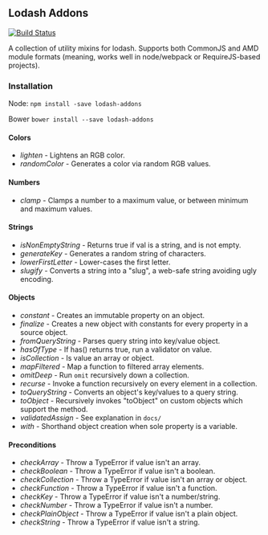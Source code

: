 ## Lodash Addons

[![Build Status](https://travis-ci.org/helion3/lodash-addons.svg)](https://travis-ci.org/helion3/lodash-addons)

A collection of utility mixins for lodash. Supports both CommonJS and AMD module formats
(meaning, works well in node/webpack or RequireJS-based projects).

### Installation

Node: `npm install -save lodash-addons`

Bower `bower install --save lodash-addons`

#### Colors
- *lighten* - Lightens an RGB color.
- *randomColor* - Generates a color via random RGB values.

#### Numbers
- *clamp* - Clamps a number to a maximum value, or between minimum and maximum values.

#### Strings
- *isNonEmptyString* - Returns true if val is a string, and is not empty.
- *generateKey* - Generates a random string of characters.
- *lowerFirstLetter* - Lower-cases the first letter.
- *slugify* - Converts a string into a "slug", a web-safe string avoiding ugly encoding.

#### Objects
- *constant* - Creates an immutable property on an object.
- *finalize* - Creates a new object with constants for every property in a source object.
- *fromQueryString* - Parses query string into key/value object.
- *hasOfType* - If has() returns true, run a validator on value.
- *isCollection* - Is value an array or object.
- *mapFiltered* - Map a function to filtered array elements.
- *omitDeep* - Run `omit` recursively down a collection.
- *recurse* - Invoke a function recursively on every element in a collection.
- *toQueryString* - Converts an object's key/values to a query string.
- *toObject* - Recursively invokes "toObject" on custom objects which support the method.
- *validatedAssign* - See explanation in `docs/`
- *with* - Shorthand object creation when sole property is a variable.

#### Preconditions
- *checkArray* - Throw a TypeError if value isn't an array.
- *checkBoolean* - Throw a TypeError if value isn't a boolean.
- *checkCollection* - Throw a TypeError if value isn't an array or object.
- *checkFunction* - Throw a TypeError if value isn't a function.
- *checkKey* - Throw a TypeError if value isn't a number/string.
- *checkNumber* - Throw a TypeError if value isn't a number.
- *checkPlainObject* - Throw a TypeError if value isn't a plain object.
- *checkString* - Throw a TypeError if value isn't a string.
